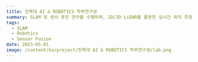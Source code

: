 ```yaml
---
title: 전북대 AI & ROBOTICS 학부연구생
summary: SLAM 및 센서 퓨전 연구를 수행하며, 2D/3D LiDAR를 활용한 실시간 위치 추정 알고리즘을 개발하고 다양한 센서 데이터를 통합하는 연구를 진행했습니다.
tags:
  - SLAM
  - Robotics
  - Sensor Fusion
date: 2023-05-01
image: /content/ko/project/전북대 AI & ROBOTICS 학부연구생/lab.png
---
```

